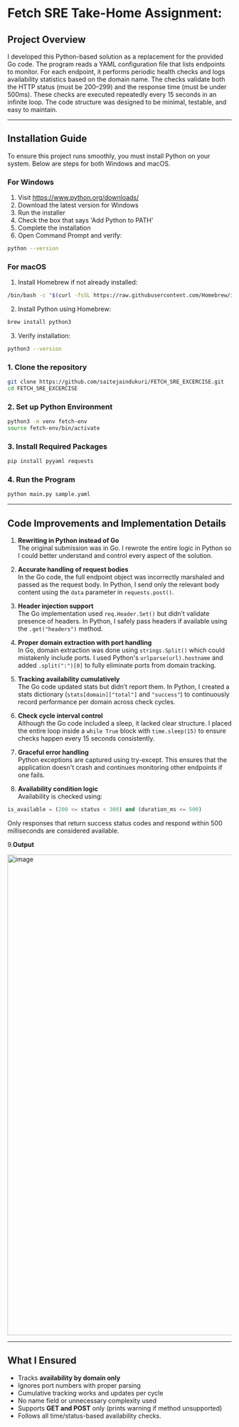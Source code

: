 # Fetch SRE Take-Home Assignment:

## Project Overview&#x20;

I developed this Python-based solution as a replacement for the provided Go code. The program reads a YAML configuration file that lists endpoints to monitor. For each endpoint, it performs periodic health checks and logs availability statistics based on the domain name. The checks validate both the HTTP status (must be 200–299) and the response time (must be under 500ms). These checks are executed repeatedly every 15 seconds in an infinite loop. The code structure was designed to be minimal, testable, and easy to maintain.

---

## Installation Guide

To ensure this project runs smoothly, you must install Python  on your system. Below are steps for both Windows and macOS.

### For Windows

1. Visit https://www.python.org/downloads/
2. Download the latest version for Windows
3. Run the installer
4. Check the box that says 'Add Python to PATH'
5. Complete the installation
6. Open Command Prompt and verify:

```bash
python --version
```

### For macOS

1. Install Homebrew if not already installed:
```bash
/bin/bash -c "$(curl -fsSL https://raw.githubusercontent.com/Homebrew/install/HEAD/install.sh)"
```
2. Install Python using Homebrew:
```bash
brew install python3
```
3. Verify installation:
```bash
python3 --version
```


### 1. Clone the repository




```bash
git clone https://github.com/saitejaindukuri/FETCH_SRE_EXCERCISE.git
cd FETCH_SRE_EXCERCISE
```

### 2. Set up Python Environment

```bash
python3 -m venv fetch-env
source fetch-env/bin/activate
```

### 3. Install Required Packages

```bash
pip install pyyaml requests
```

### 4. Run the Program

```bash
python main.py sample.yaml
```

---



## Code Improvements and Implementation Details

1. **Rewriting in Python instead of Go**  
The original submission was in Go. I rewrote the entire logic in Python so I could better understand and control every aspect of the solution.

2. **Accurate handling of request bodies**  
In the Go code, the full endpoint object was incorrectly marshaled and passed as the request body. In Python, I send only the relevant body content using the `data` parameter in `requests.post()`.

3. **Header injection support**  
The Go implementation used `req.Header.Set()` but didn’t validate presence of headers. In Python, I safely pass headers if available using the `.get("headers")` method.

4. **Proper domain extraction with port handling**  
In Go, domain extraction was done using `strings.Split()` which could mistakenly include ports. I used Python's `urlparse(url).hostname` and added `.split(":")[0]` to fully eliminate ports from domain tracking.

5. **Tracking availability cumulatively**  
The Go code updated stats but didn’t report them. In Python, I created a stats dictionary (`stats[domain]["total"]` and `"success"`) to continuously record performance per domain across check cycles.

6. **Check cycle interval control**  
Although the Go code included a sleep, it lacked clear structure. I placed the entire loop inside a `while True` block with `time.sleep(15)` to ensure checks happen every 15 seconds consistently.

7. **Graceful error handling**  
Python exceptions are captured using try-except. This ensures that the application doesn't crash and continues monitoring other endpoints if one fails.

8. **Availability condition logic**  
Availability is checked using:
```python
is_available = (200 <= status < 300) and (duration_ms <= 500)
```
Only responses that return success status codes and respond within 500 milliseconds are considered available.


9.**Output** 

<img width="1078" alt="image" src="https://github.com/user-attachments/assets/9b04e2fe-bd17-4d94-97d2-ca1a60ce75b2" />


---





##  What I Ensured

- Tracks **availability by domain only**
- Ignores port numbers with proper parsing
- Cumulative tracking works and updates per cycle
- No name field or unnecessary complexity used
- Supports **GET and POST** only (prints warning if method unsupported)
- Follows all time/status-based availability checks.
